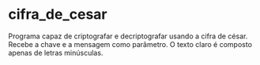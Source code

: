 # cifra_de_cesar
 Programa capaz de criptografar e decriptografar usando a cifra de césar. Recebe a chave e a mensagem como parâmetro. O texto claro é composto apenas de letras minúsculas.
